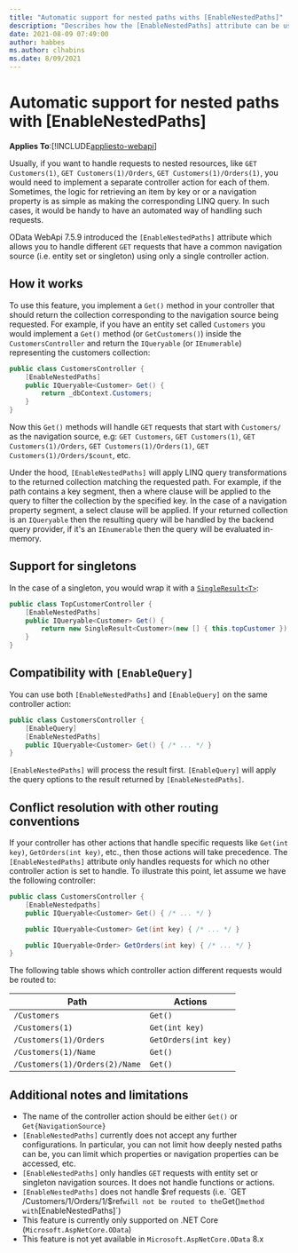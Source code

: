 ```yaml
---
title: "Automatic support for nested paths withs [EnableNestedPaths]"
description: "Describes how the [EnableNestedPaths] attribute can be used to supported nested paths"
date: 2021-08-09 07:49:00
author: habbes
ms.author: clhabins
ms.date: 8/09/2021
---
```

# Automatic support for nested paths with [EnableNestedPaths]
**Applies To**:[!INCLUDE[appliesto-webapi](../includes/appliesto-webapi-core-v7.5.md)]

Usually, if you want to handle requests to nested resources, like `GET Customers(1)`, `GET Customers(1)/Orders`, `GET Customers(1)/Orders(1)`, you would need to implement a separate controller action for each of them. Sometimes, the logic for retrieving an item by key or or a navigation property is as simple as making the corresponding LINQ query. In such cases, it would be handy to have an automated way of handling such requests.

OData WebApi 7.5.9 introduced the `[EnableNestedPaths]` attribute which allows you to handle different `GET` requests that have a common navigation source (i.e. entity set or singleton) using only a single controller action.

## How it works

To use this feature, you implement a `Get()` method in your controller that should return the collection corresponding to the navigation source being requested. For example, if you have an entity set called `Customers` you would implement a `Get()` method (or `GetCustomers()`) inside the `CustomersController` and return the `IQueryable` (or `IEnumerable`) representing the customers collection:

```c#
public class CustomersController {
    [EnableNestedPaths]
    public IQueryable<Customer> Get() {
        return _dbContext.Customers;
    }
}

```

Now this `Get()` methods will handle `GET` requests that start with `Customers/` as the navigation source, e.g: `GET Customers`, `GET Customers(1)`, `GET Customers(1)/Orders`, `GET Customers(1)/Orders(1)`, `GET Customers(1)/Orders/$count`, etc.

Under the hood, `[EnableNestedPaths]` will apply LINQ query transformations to the returned collection matching the requested path. For example, if the path contains a key segment, then a where clause will be applied to the query to filter the collection by the specified key. In the case of a navigation property segment, a select clause will be applied. If your returned collection is an `IQueryable` then the resulting query will be handled by the backend query provider, if it's an `IEnumerable` then the query will be evaluated in-memory.

## Support for singletons

In the case of a singleton, you would wrap it with a [`SingleResult<T>`](/dotnet/api/microsoft.aspnet.odata.singleresult-1):

```c#
public class TopCustomerController {
    [EnableNestedPaths]
    public IQueryable<Customer> Get() {
        return new SingleResult<Customer>(new [] { this.topCustomer });
    }
}
```

## Compatibility with `[EnableQuery]`

You can use both `[EnableNestedPaths]` and `[EnableQuery]` on the same controller action:

```c#
public class CustomersController {
    [EnableQuery]
    [EnableNestedPaths]
    public IQueryable<Customer> Get() { /* ... */ }
}
```

 `[EnableNestedPaths]` will process the result first. `[EnableQuery]` will apply the query options to the result returned by `[EnableNestedPaths]`.

## Conflict resolution with other routing conventions

If your controller has other actions that handle specific requests like `Get(int key)`, `GetOrders(int key)`, etc., then those actions will take precedence. The `[EnableNestedPaths]` attribute only handles requests for which no other controller action is set to handle. To illustrate this point, let assume we have the following controller:

```c#
public class CustomersController {
    [EnableNestedpaths]
    public IQueryable<Customer> Get() { /* ... */ }

    public IQueryable<Customer> Get(int key) { /* ... */ }

    public IQueryable<Order> GetOrders(int key) { /* ... */ }
}
```

The following table shows which controller action different requests would be routed to:

Path |  Actions
-----|---------
`/Customers` | `Get()`
`/Customers(1)` | `Get(int key)`
`/Customers(1)/Orders` | `GetOrders(int key)`
`/Customers(1)/Name` | `Get()`
`/Customers(1)/Orders(2)/Name` | `Get()`

## Additional notes and limitations

- The name of the controller action should be either `Get()` or `Get{NavigationSource}`
- `[EnableNestedPaths]` currently does not accept any further configurations. In particular, you can not limit how deeply nested paths can be, you can limit which properties or navigation properties can be accessed, etc.
- `[EnableNestedPaths]` only handles `GET` requests with entity set or singleton navigation sources. It does not handle functions or actions.
- `[EnableNestedPaths]` does not handle $ref requests (i.e. `GET /Customers/1/Orders/1/$ref` will not be routed to the `Get()` method with `[EnableNestedPaths]`)
- This feature is currently only supported on .NET Core (`Microsoft.AspNetCore.OData`)
- This feature is not yet available in `Microsoft.AspNetCore.OData` 8.x
